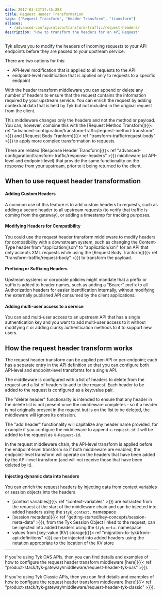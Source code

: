 ```yaml
---
date: 2017-03-23T17:46:28Z
title: Request Header Transformation
tags: ["Request Transform", "Header Transform", "transform"]
aliases:
  - /advanced-configuration/transform-traffic/request-headers/
description: "How to transform the headers for an API Request"
---
```


Tyk allows you to modify the headers of incoming requests to your API endpoints before they are passed to your upstream service.

There are two options for this:
- API-level modification that is applied to all requests to the API
- endpoint-level modification that is applied only to requests to a specific endpoint

With the header transform middleware you can append or delete any number of headers to ensure that the request contains the information required by your upstream service. You can enrich the request by adding contextual data that is held by Tyk but not included in the original request from the client.

This middleware changes only the headers and not the method or payload. You can, however, combine this with the [Request Method Transform]({{< ref "advanced-configuration/transform-traffic/request-method-transform" >}}) and [Request Body Tranform]({{< ref "transform-traffic/request-body" >}}) to apply more complex transformation to requests.

There are related [Response Header Transform]({{< ref "advanced-configuration/transform-traffic/response-headers" >}}) middleware (at API-level and endpoint-level) that provide the same functionality on the response from your upstream, prior to it being returned to the client.

## When to use request header transformation

#### Adding Custom Headers

A common use of this feature is to add custom headers to requests, such as adding a secure header to all upstream requests (to verify that traffic is coming from the gateway), or adding a timestamp for tracking purposes.

#### Modifying Headers for Compatibility

You could use the request header transform middleware to modify headers for compatibility with a downstream system, such as changing the Content-Type header from "application/json" to "application/xml" for an API that only accepts XML requests while using the [Request Body Tranform]({{< ref "transform-traffic/request-body" >}}) to transform the payload.

#### Prefixing or Suffixing Headers

Upstream systems or corporate policies might mandate that a prefix or suffix is added to header names, such as adding a "Bearer" prefix to all Authorization headers for easier identification internally, without modifying the externally published API consumed by the client applications.

#### Adding multi-user access to a service

You can add multi-user access to an upstream API that has a single authentication key and you want to add multi-user access to it without modifying it or adding clunky authentication methods to it to support new users.

## How the request header transform works

The request header transform can be applied per-API or per-endpoint; each has a separate entry in the API definition so that you can configure both API-level and endpoint-level transforms for a single API.

The middleware is configured with a list of headers to delete from the request and a list of headers to add to the request. Each header to be added to the request is configured as a key:value pair.

The "delete header" functionality is intended to ensure that any header in the delete list is not present once the middleware completes - so if a header is not originally present in the request but is on the list to be deleted, the middleware will ignore its omission.

The "add header" functionality will capitalize any header name provided, for example if you configure the middleware to append `x-request-id` it will be added to the request as `X-Request-Id`.

In the request middleware chain, the API-level transform is applied before the endpoint-level transform so if both middleware are enabled, the endpoint-level transform will operate on the headers that have been added by the API-level transform (and will not receive those that have been deleted by it).

#### Injecting dynamic data into headers

You can enrich the request headers by injecting data from context variables or session objects into the headers.
- [context variables]({{< ref "context-variables" >}}) are extracted from the request at the start of the middleware chain and can be injected into added headers using the `$tyk_context.` namespace
- [session metadata]({{< ref "getting-started/key-concepts/session-meta-data" >}}), from the Tyk Session Object linked to the request, can be injected into added headers using the `$tyk_meta.` namespace
- values from [key-value (KV) storage]({{< ref "migration-to-tyk#from-api-definitions" >}}) can be injected into added headers using the notation appropriate to the location of the KV store

<hr>

If you're using Tyk OAS APIs, then you can find details and examples of how to configure the request header transform middleware [here]({{< ref "product-stack/tyk-gateway/middleware/request-header-tyk-oas" >}}).

If you're using Tyk Classic APIs, then you can find details and examples of how to configure the request header transform middleware [here]({{< ref "product-stack/tyk-gateway/middleware/request-header-tyk-classic" >}}).

<!-- proposed "summary box" to be shown graphically on each middleware page
 ## Request Header Transform middleware summary
  - The Request Header Transform is an optional stage in Tyk's API Request processing chain, sitting between the [TBC]() and [TBC]() middleware.
  - The Request Header Transform can be configured at the per-endpoint or per-API level within the API Definition and is supported by the API Designer within the Tyk Dashboard. 
 -->
